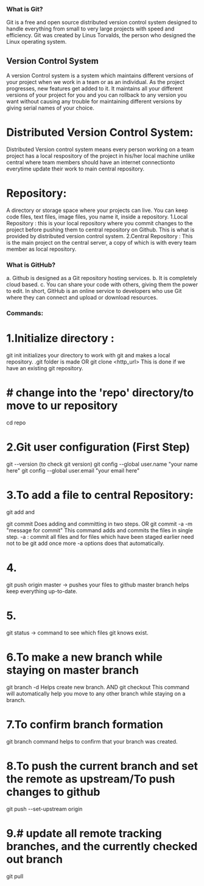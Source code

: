 ### What is Git?
   Git is a free and open source distributed version control system designed to handle everything from small to very large projects with speed and efficiency. Git was created by  ‎Linus Torvalds, the person who designed the Linux operating system.
## Version Control System
   A version Control system is a system which maintains different versions of your project when we work in a team or as an individual. As the project progresses, new features get added to it. It maintains all your different versions of your project for you and you can rollback to any version you want without causing any trouble for maintaining different versions by giving serial names of your choice.
# Distributed Version Control System:
   Distributed Version control system means every person working on a team project has a local respository of the project in his/her local machine unlike central where team members should have an internet connectionto everytime update their work to main central repository.
# Repository:
   A directory or storage space where your projects can live. You can keep code files, text files, image files, you name it, inside a repository.
1.Local Repository : this is your local repository where you commit changes to the
project before pushing them to central repository on Github. This is what is provided by distributed version control system.
2.Central Repository : This is the main project on the central server, a copy of which
is with every team member as local repository.

### What is GitHub?
a. Github is designed as a Git repository hosting services.
b. It is completely cloud based. 
c. You can share your code with others, giving them the power to edit.
In short, GitHub is an online service to developers who use Git where they can connect and upload or download resources.

### Commands:
# 1.Initialize directory :
git init 
initializes your directory to work with git and
makes a local repository. .git folder is made
OR
git clone <http_url> 
This is done if we have an existing git repository.

# # change into the 'repo' directory/to move to ur repository
cd repo

# 2.Git user configuration (First Step)
git --version (to check git version)
git config --global user.name "your name here"
git config --global user.email "your email here"

# 3.To add a file to central Repository:
git add <filename>
and

git commit
Does adding and committing in two steps.
OR
git commit -a -m "message for commit"
This command adds and commits the files in single step.
-a : commit all files and for files which have been 
     staged earlier need not to be git add once more
-a options does that automatically.

# 4.
git push origin master -> pushes your files to 
                         github master branch
                         helps keep everything up-to-date.

# 5.
git status -> command to see which files git knows exist.

# 6.To make a new branch while staying on master branch
 git branch -d <filename>
 Helps create new branch.
 AND
 git checkout <branchname>
 This command will automatically help you move to any other branch while staying on a branch.

# 7.To confirm branch formation
 git branch 
 command helps to confirm that your branch was created.

# 8.To push the current branch and set the remote as upstream/To push changes to github
 git push --set-upstream origin <filename> 

# 9.# update all remote tracking branches, and the currently checked out branch
git pull



